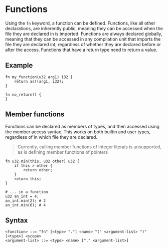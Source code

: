 # Functions

Using the `fn` keyword, a function can be defined. Functions, like all other declarations, are inherently public,
meaning they can be accessed when the file they are declared in is imported. Functions are always declared globally,
meaning that they can be accessed in any compilation unit that imports the file they are declared int, regardless of
whether they are declared before or after the access. Functions that have a return type need to return a value.

## Example

```
fn my_function(u32 arg1) i32 {
    return as!(arg1, i32);
}

fn no_return() {
}
```

## Member functions

Functions can be declared as members of types, and then accessed using the member access syntax. This works on both 
builtin and user types, regardless of in which file they are declared.

> Currently, calling member functions of integer literals is unsupported, as is defining member functions of pointers

```
fn u32.min(this, u32 other) u32 {
    if this > other {
        return other;
    }
    return this;
}

# ... in a function
u32 an_int = 4;
an_int.min(2); # 2
an_int.min(6); # 4
```

## Syntax

```
<function> ::= "fn" [<type> "."] <name> "(" <argument-list> ")" [<type>] <scope>
<argument-list> ::= <type> <name> ["," <argument-list>]
```
